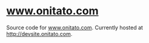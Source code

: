 www.onitato.com
===============

Source code for www.onitato.com. Currently hosted at http://devsite.onitato.com.
